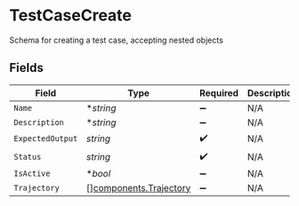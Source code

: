 # TestCaseCreate

Schema for creating a test case, accepting nested objects


## Fields

| Field                                                            | Type                                                             | Required                                                         | Description                                                      |
| ---------------------------------------------------------------- | ---------------------------------------------------------------- | ---------------------------------------------------------------- | ---------------------------------------------------------------- |
| `Name`                                                           | **string*                                                        | :heavy_minus_sign:                                               | N/A                                                              |
| `Description`                                                    | **string*                                                        | :heavy_minus_sign:                                               | N/A                                                              |
| `ExpectedOutput`                                                 | *string*                                                         | :heavy_check_mark:                                               | N/A                                                              |
| `Status`                                                         | *string*                                                         | :heavy_check_mark:                                               | N/A                                                              |
| `IsActive`                                                       | **bool*                                                          | :heavy_minus_sign:                                               | N/A                                                              |
| `Trajectory`                                                     | [][components.Trajectory](../../models/components/trajectory.md) | :heavy_minus_sign:                                               | N/A                                                              |